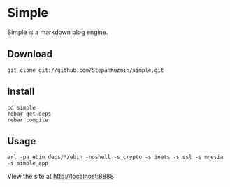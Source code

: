Simple
======

Simple is a markdown blog engine.


Download
-----------

    git clone git://github.com/StepanKuzmin/simple.git

Install
-------

    cd simple
    rebar get-deps
    rebar compile

Usage
-----

    erl -pa ebin deps/*/ebin -noshell -s crypto -s inets -s ssl -s mnesia -s simple_app

View the site at [http://localhost:8888](http://localhost:8888)

